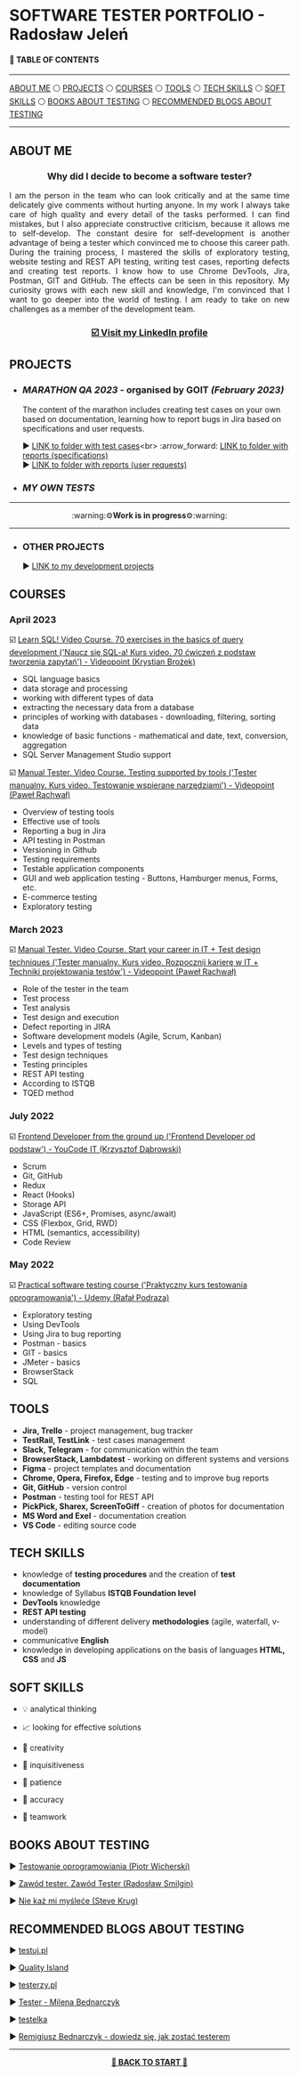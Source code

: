 # <a name="start">SOFTWARE TESTER PORTFOLIO - Radosław Jeleń</a>

#### :pushpin: TABLE OF CONTENTS 

-----

[ABOUT ME](#aboutme)
:white_circle: [PROJECTS](#projects)
:white_circle: [COURSES](#courses)
:white_circle: [TOOLS](#tools)
:white_circle: [TECH SKILLS](#techskills)
:white_circle: [SOFT SKILLS](#softskills)
:white_circle: [BOOKS ABOUT TESTING](#books)
:white_circle: [RECOMMENDED BLOGS ABOUT TESTING](#blogs)

-----

## <a name="aboutme">ABOUT ME</a>

 ### <p align="center"><b>Why did I decide to become a software tester?</b></p>
<p align="justify">I am the person in the team who can look critically and at the same time delicately give comments without hurting anyone. In my work I always take care of high quality and every detail of the tasks performed. I can find mistakes, but I also appreciate constructive criticism, because it allows me to self-develop. The constant desire for self-development is another advantage of being a tester which convinced me to choose this career path. During the training process, I mastered the skills of exploratory testing, website testing and REST API testing, writing test cases, reporting defects and creating test reports. I know how to use Chrome DevTools, Jira, Postman, GIT and GitHub. The effects can be seen in this repository. My curiosity grows with each new skill and knowledge, I'm convinced that I want to go deeper into the world of testing. I am ready to take on new challenges as a member of the development team.</p>

### <p align="center"><a href="https://linkedin.com/in/radosław-jeleń-904811255" target="_blank">☑️ Visit my <b>LinkedIn</b> profile</a></p>

## <a name="projects">PROJECTS</a>
 
- ### ***MARATHON QA 2023*** - organised by GOIT *(February 2023)*
 
  The content of the marathon includes creating test cases on your own based on documentation, learning how to report bugs in Jira based on specifications and user requests.

   :arrow_forward: [LINK to folder with test cases](https://drive.google.com/drive/u/2/folders/1WhyyatFhwkK72J0r3P0Vg6e1Qi58RF5_)<br>
   :arrow_forward: [LINK to folder with reports (specifications)](https://drive.google.com/drive/u/2/folders/1u9RlyiOYqHt3lAPUMxiXaTV8Qp3CQCnl)<br>
   :arrow_forward: [LINK to folder with reports (user requests)](https://drive.google.com/drive/u/2/folders/1jpuzLMv7H9T_5qZqGImmmjZ9umK6T-km)<br>

- ### ***MY OWN TESTS*** 

-----

  <p align="center">:warning:⚙<b>Work is in progress</b>⚙:warning:</p> 
  
-----

- ### **OTHER PROJECTS**

   :arrow_forward: [LINK to my development projects](https://github.com/RadekJelen?tab=repositories)

## <a name="courses">COURSES</a>

### April 2023

☑️ <a href="https://drive.google.com/file/d/1nSHn3Tcr-9Y_VNjj-0qch_FmW9CA-wZe/view?usp=sharing" target="_blank"> Learn SQL! Video Course. 70 exercises in the basics of query development ('Naucz się SQL-a! Kurs video. 70 ćwiczeń z podstaw tworzenia zapytań') - Videopoint (Krystian Brożek)</a>

- SQL language basics
- data storage and processing
- working with different types of data
- extracting the necessary data from a database
- principles of working with databases - downloading, filtering, sorting data
- knowledge of basic functions - mathematical and date, text, conversion, aggregation
- SQL Server Management Studio support 

☑️ <a href="https://drive.google.com/file/d/10nKo7uqeIUhFKkSezX94cifV35Rsjiro/view?usp=sharing" target="_blank"> Manual Tester. Video Course. Testing supported by tools ('Tester manualny. Kurs video. Testowanie wspierane narzędziami') - Videopoint (Paweł Rachwał)</a>

- Overview of testing tools 
- Effective use of tools 
- Reporting a bug in Jira 
- API testing in Postman
- Versioning in Github
- Testing requirements
- Testable application components
- GUI and web application testing - Buttons, Hamburger menus, Forms, etc.
- E-commerce testing
- Exploratory testing


### March 2023
☑️ <a href="https://drive.google.com/file/d/1U0IYHmSFcrS_OHCpPmt2jch3ByR3-FTY/view?usp=sharing" target="_blank"> Manual Tester. Video Course. Start your career in IT + Test design techniques ('Tester manualny. Kurs video. Rozpocznij karierę w IT + Techniki projektowania testów') - Videopoint (Paweł Rachwał)</a>

- Role of the tester in the team
- Test process
- Test analysis
- Test design and execution
- Defect reporting in JIRA
- Software development models (Agile, Scrum, Kanban)
- Levels and types of testing
- Test design techniques
- Testing principles
- REST API testing
- According to ISTQB
- TQED method

### July 2022
☑️ <a href="https://drive.google.com/file/d/1OeEmp0GBKmZYGc_1TwMEvypZvoZ1lJxo/view?usp=sharing" target="_blank">Frontend Developer from the ground up ('Frontend Developer od podstaw') - YouCode IT (Krzysztof Dąbrowski)</a>

- Scrum
- Git, GitHub
- Redux
- React (Hooks)
- Storage API
- JavaScript (ES6+, Promises, async/await)
- CSS (Flexbox, Grid, RWD)
- HTML (semantics, accessibility)
- Code Review

### May 2022

☑️ <a href="https://www.udemy.com/certificate/UC-acc29825-ce06-4ba0-9f37-549ba10b5117/" target="_blank">Practical software testing course ('Praktyczny kurs testowania oprogramowania') - Udemy (Rafał Podraza)</a>

- Exploratory testing
- Using DevTools
- Using Jira to bug reporting
- Postman - basics
- GIT - basics
- JMeter - basics
- BrowserStack
- SQL

## <a name="tools">TOOLS</a>

- **Jira, Trello** - project management, bug tracker
- **TestRail, TestLink** - test cases management
- **Slack, Telegram** - for communication within the team
- **BrowserStack, Lambdatest** - working on different systems and versions
- **Figma** - project templates and documentation
- **Chrome, Opera, Firefox, Edge** - testing and to improve bug reports
- **Git, GitHub** - version control
- **Postman** - testing tool for REST API
- **PickPick, Sharex, ScreenToGiff** - creation of photos for documentation 
- **MS Word and Exel** - documentation creation
- **VS Code** - editing source code

## <a name="techskills">TECH SKILLS</a>

- knowledge of **testing procedures** and the creation of **test documentation**
- knowledge of Syllabus **ISTQB Foundation level**
- **DevTools** knowledge
- **REST API testing**
- understanding of different delivery **methodologies** (agile, waterfall, v-model)
- communicative **English**
- knowledge in developing applications on the basis of languages **HTML, CSS** and **JS**

## <a name="softskills">SOFT SKILLS</a>

- 💡 analytical thinking

- :chart_with_upwards_trend: looking for effective solutions

- :art: creativity

- :crystal_ball: inquisitiveness

- :moyai: patience

- 🔎 accuracy

- 🙌 teamwork

## <a name="books">BOOKS ABOUT TESTING</a>

:arrow_forward: <a href="https://pwicherski.gitbook.io/testowanie-oprogramowania/" target="_blank">Testowanie oprogramowiania (Piotr Wicherski)</a>

:arrow_forward: <a href="https://lubimyczytac.pl/ksiazka/291227/zawod-tester" target="_blank">Zawód tester. Zawód Tester (Radosław Smilgin)</a>

:arrow_forward: <a href="https://lubimyczytac.pl/ksiazka/293495/nie-kaz-mi-myslec-o-zyciowym-podejsciu-do-funkcjonalnosci-stron-internetowych-wydanie-iii">Nie każ mi myśleće (Steve Krug)</a>

## <a name="blogs">RECOMMENDED BLOGS ABOUT TESTING</a>

:arrow_forward: [testuj.pl](https://testuj.pl/blog/)

:arrow_forward: [Quality Island](https://qualityisland.pl/blog/)

:arrow_forward: [testerzy.pl](https://testerzy.pl/)

:arrow_forward: [Tester - Milena Bednarczyk](https://tester.milenabednarczyk.pl/)

:arrow_forward: [testelka](https://testelka.pl/blog/)

:arrow_forward: [Remigiusz Bednarczyk - dowiedz się, jak zostać testerem](https://remigiuszbednarczyk.pl/)

---------

<p align="center"><a href="#start"><b>🔼 BACK TO START 🔼</b></a></p>



